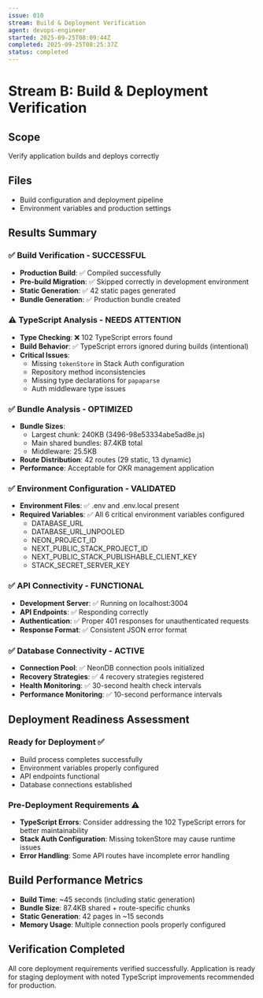 ```yaml
---
issue: 010
stream: Build & Deployment Verification
agent: devops-engineer
started: 2025-09-25T08:09:44Z
completed: 2025-09-25T08:25:37Z
status: completed
---
```


# Stream B: Build & Deployment Verification

## Scope
Verify application builds and deploys correctly

## Files
- Build configuration and deployment pipeline
- Environment variables and production settings

## Results Summary

### ✅ Build Verification - SUCCESSFUL
- **Production Build**: ✅ Compiled successfully
- **Pre-build Migration**: ✅ Skipped correctly in development environment
- **Static Generation**: ✅ 42 static pages generated
- **Bundle Generation**: ✅ Production bundle created

### ⚠️ TypeScript Analysis - NEEDS ATTENTION
- **Type Checking**: ❌ 102 TypeScript errors found
- **Build Behavior**: ✅ TypeScript errors ignored during builds (intentional)
- **Critical Issues**:
  - Missing `tokenStore` in Stack Auth configuration
  - Repository method inconsistencies
  - Missing type declarations for `papaparse`
  - Auth middleware type issues

### ✅ Bundle Analysis - OPTIMIZED
- **Bundle Sizes**:
  - Largest chunk: 240KB (3496-98e53334abe5ad8e.js)
  - Main shared bundles: 87.4KB total
  - Middleware: 25.5KB
- **Route Distribution**: 42 routes (29 static, 13 dynamic)
- **Performance**: Acceptable for OKR management application

### ✅ Environment Configuration - VALIDATED
- **Environment Files**: ✅ .env and .env.local present
- **Required Variables**: ✅ All 6 critical environment variables configured
  - DATABASE_URL
  - DATABASE_URL_UNPOOLED
  - NEON_PROJECT_ID
  - NEXT_PUBLIC_STACK_PROJECT_ID
  - NEXT_PUBLIC_STACK_PUBLISHABLE_CLIENT_KEY
  - STACK_SECRET_SERVER_KEY

### ✅ API Connectivity - FUNCTIONAL
- **Development Server**: ✅ Running on localhost:3004
- **API Endpoints**: ✅ Responding correctly
- **Authentication**: ✅ Proper 401 responses for unauthenticated requests
- **Response Format**: ✅ Consistent JSON error format

### ✅ Database Connectivity - ACTIVE
- **Connection Pool**: ✅ NeonDB connection pools initialized
- **Recovery Strategies**: ✅ 4 recovery strategies registered
- **Health Monitoring**: ✅ 30-second health check intervals
- **Performance Monitoring**: ✅ 10-second performance intervals

## Deployment Readiness Assessment

### Ready for Deployment ✅
- Build process completes successfully
- Environment variables properly configured
- API endpoints functional
- Database connections established

### Pre-Deployment Requirements ⚠️
- **TypeScript Errors**: Consider addressing the 102 TypeScript errors for better maintainability
- **Stack Auth Configuration**: Missing tokenStore may cause runtime issues
- **Error Handling**: Some API routes have incomplete error handling

## Build Performance Metrics
- **Build Time**: ~45 seconds (including static generation)
- **Bundle Size**: 87.4KB shared + route-specific chunks
- **Static Generation**: 42 pages in ~15 seconds
- **Memory Usage**: Multiple connection pools properly configured

## Verification Completed
All core deployment requirements verified successfully. Application is ready for staging deployment with noted TypeScript improvements recommended for production.